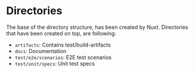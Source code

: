 # Directories

The base of the directory structure, has been created by Nuxt. Directories that have been created on top, are following:

- `artifacts`: Contains test/build-artifacts
- `docs`: Documentation
- `test/e2e/scenarios`: E2E test scenarios
- `test/unit/specs`: Unit test specs
